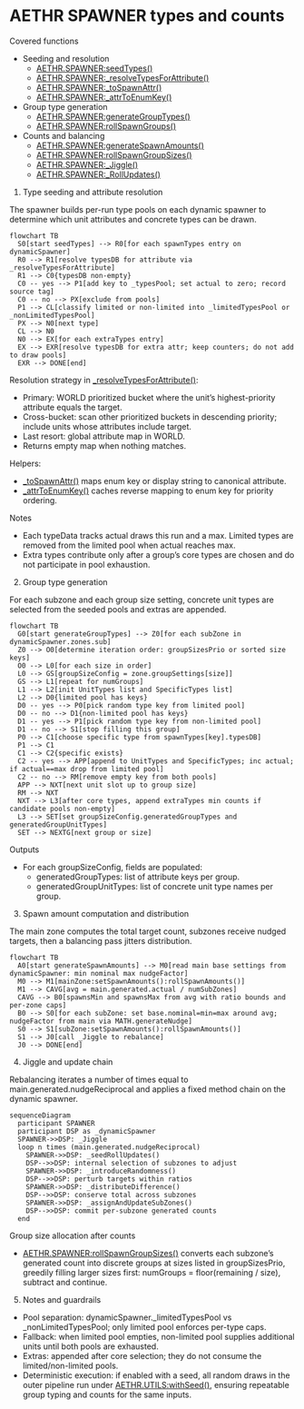 # AETHR SPAWNER types and counts

Covered functions
- Seeding and resolution
  - [AETHR.SPAWNER:seedTypes()](dev/SPAWNER.lua:1804)
  - [AETHR.SPAWNER:_resolveTypesForAttribute()](dev/SPAWNER.lua:1747)
  - [AETHR.SPAWNER:_toSpawnAttr()](dev/SPAWNER.lua:1712)
  - [AETHR.SPAWNER:_attrToEnumKey()](dev/SPAWNER.lua:1721)
- Group type generation
  - [AETHR.SPAWNER:generateGroupTypes()](dev/SPAWNER.lua:1600)
  - [AETHR.SPAWNER:rollSpawnGroups()](dev/SPAWNER.lua:1589)
- Counts and balancing
  - [AETHR.SPAWNER:generateSpawnAmounts()](dev/SPAWNER.lua:1918)
  - [AETHR.SPAWNER:rollSpawnGroupSizes()](dev/SPAWNER.lua:1876)
  - [AETHR.SPAWNER:_Jiggle()](dev/SPAWNER.lua:1978)
  - [AETHR.SPAWNER:_RollUpdates()](dev/SPAWNER.lua:2002)

1. Type seeding and attribute resolution

The spawner builds per-run type pools on each dynamic spawner to determine which unit attributes and concrete types can be drawn.

```mermaid
flowchart TB
  S0[start seedTypes] --> R0[for each spawnTypes entry on dynamicSpawner]
  R0 --> R1[resolve typesDB for attribute via _resolveTypesForAttribute]
  R1 --> C0{typesDB non-empty}
  C0 -- yes --> P1[add key to _typesPool; set actual to zero; record source tag]
  C0 -- no --> PX[exclude from pools]
  P1 --> CL[classify limited or non-limited into _limitedTypesPool or _nonLimitedTypesPool]
  PX --> N0[next type]
  CL --> N0
  N0 --> EX[for each extraTypes entry]
  EX --> EXR[resolve typesDB for extra attr; keep counters; do not add to draw pools]
  EXR --> DONE[end]
```

Resolution strategy in [_resolveTypesForAttribute()](dev/SPAWNER.lua:1747):

- Primary: WORLD prioritized bucket where the unit’s highest-priority attribute equals the target.
- Cross-bucket: scan other prioritized buckets in descending priority; include units whose attributes include target.
- Last resort: global attribute map in WORLD.
- Returns empty map when nothing matches.

Helpers:
- [_toSpawnAttr()](dev/SPAWNER.lua:1712) maps enum key or display string to canonical attribute.
- [_attrToEnumKey()](dev/SPAWNER.lua:1721) caches reverse mapping to enum key for priority ordering.

Notes
- Each typeData tracks actual draws this run and a max. Limited types are removed from the limited pool when actual reaches max.
- Extra types contribute only after a group’s core types are chosen and do not participate in pool exhaustion.

2. Group type generation

For each subzone and each group size setting, concrete unit types are selected from the seeded pools and extras are appended.

```mermaid
flowchart TB
  G0[start generateGroupTypes] --> Z0[for each subZone in dynamicSpawner.zones.sub]
  Z0 --> O0[determine iteration order: groupSizesPrio or sorted size keys]
  O0 --> L0[for each size in order]
  L0 --> GS[groupSizeConfig = zone.groupSettings[size]]
  GS --> L1[repeat for numGroups]
  L1 --> L2[init UnitTypes list and SpecificTypes list]
  L2 --> D0{limited pool has keys}
  D0 -- yes --> P0[pick random type key from limited pool]
  D0 -- no --> D1{non-limited pool has keys}
  D1 -- yes --> P1[pick random type key from non-limited pool]
  D1 -- no --> S1[stop filling this group]
  P0 --> C1[choose specific type from spawnTypes[key].typesDB]
  P1 --> C1
  C1 --> C2{specific exists}
  C2 -- yes --> APP[append to UnitTypes and SpecificTypes; inc actual; if actual==max drop from limited pool]
  C2 -- no --> RM[remove empty key from both pools]
  APP --> NXT[next unit slot up to group size]
  RM --> NXT
  NXT --> L3[after core types, append extraTypes min counts if candidate pools non-empty]
  L3 --> SET[set groupSizeConfig.generatedGroupTypes and generatedGroupUnitTypes]
  SET --> NEXTG[next group or size]
```

Outputs
- For each groupSizeConfig, fields are populated:
  - generatedGroupTypes: list of attribute keys per group.
  - generatedGroupUnitTypes: list of concrete unit type names per group.

3. Spawn amount computation and distribution

The main zone computes the total target count, subzones receive nudged targets, then a balancing pass jitters distribution.

```mermaid
flowchart TB
  A0[start generateSpawnAmounts] --> M0[read main base settings from dynamicSpawner: min nominal max nudgeFactor]
  M0 --> M1[mainZone:setSpawnAmounts():rollSpawnAmounts()]
  M1 --> CAVG[avg = main.generated.actual / numSubZones]
  CAVG --> B0[spawnsMin and spawnsMax from avg with ratio bounds and per-zone caps]
  B0 --> S0[for each subZone: set base.nominal=min=max around avg; nudgeFactor from main via MATH.generateNudge]
  S0 --> S1[subZone:setSpawnAmounts():rollSpawnAmounts()]
  S1 --> J0[call _Jiggle to rebalance]
  J0 --> DONE[end]
```

4. Jiggle and update chain

Rebalancing iterates a number of times equal to main.generated.nudgeReciprocal and applies a fixed method chain on the dynamic spawner.

```mermaid
sequenceDiagram
  participant SPAWNER
  participant DSP as _dynamicSpawner
  SPAWNER->>DSP: _Jiggle
  loop n times (main.generated.nudgeReciprocal)
    SPAWNER->>DSP: _seedRollUpdates()
    DSP-->>DSP: internal selection of subzones to adjust
    SPAWNER->>DSP: _introduceRandomness()
    DSP-->>DSP: perturb targets within ratios
    SPAWNER->>DSP: _distributeDifference()
    DSP-->>DSP: conserve total across subzones
    SPAWNER->>DSP: _assignAndUpdateSubZones()
    DSP-->>DSP: commit per-subzone generated counts
  end
```

Group size allocation after counts
- [AETHR.SPAWNER:rollSpawnGroupSizes()](dev/SPAWNER.lua:1876) converts each subzone’s generated count into discrete groups at sizes listed in groupSizesPrio, greedily filling larger sizes first: numGroups = floor(remaining / size), subtract and continue.

5. Notes and guardrails

- Pool separation: dynamicSpawner._limitedTypesPool vs _nonLimitedTypesPool; only limited pool enforces per-type caps.
- Fallback: when limited pool empties, non-limited pool supplies additional units until both pools are exhausted.
- Extras: appended after core selection; they do not consume the limited/non-limited pools.
- Deterministic execution: if enabled with a seed, all random draws in the outer pipeline run under [AETHR.UTILS:withSeed()](dev/UTILS.lua:192), ensuring repeatable group typing and counts for the same inputs.
